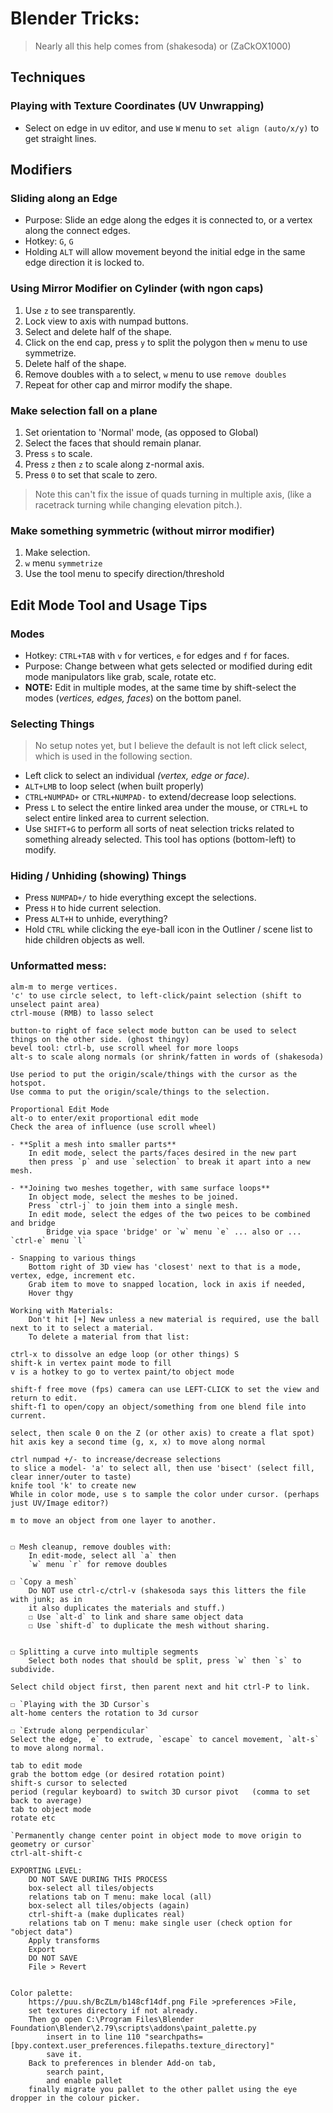 # Blender Tricks:
> Nearly all this help comes from (shakesoda) or (ZaCkOX1000)


## Techniques

### Playing with Texture Coordinates (UV Unwrapping)

- Select on edge in uv editor, and use `W` menu to `set align (auto/x/y)` to get straight lines.

## Modifiers

### Sliding along an Edge

- Purpose: Slide an edge along the edges it is connected to, or a vertex along the connect edges.
- Hotkey: `G`, `G`
- Holding `ALT` will allow movement beyond the initial edge in the same edge direction it is locked to.

### Using Mirror Modifier on Cylinder (with ngon caps)

1. Use `z` to see transparently.
2. Lock view to axis with numpad buttons.
3. Select and delete half of the shape.
4. Click on the end cap, press `y` to split the polygon then `w` menu to use symmetrize.
5. Delete half of the shape.
6. Remove doubles with `a` to select, `w` menu to use `remove doubles`
7. Repeat for other cap and mirror modify the shape.

### Make selection fall on a plane

1. Set orientation to 'Normal' mode, (as opposed to Global)
2. Select the faces that should remain planar.
3. Press `s` to scale.
4. Press `z` then `z` to scale along z-normal axis.
5. Press `0` to set that scale to zero.

> Note this can't fix the issue of quads turning in multiple axis, (like a racetrack turning while changing elevation pitch.).

### Make something symmetric (without mirror modifier)

1. Make selection.
2. `w` menu `symmetrize`
3. Use the tool menu to specify direction/threshold

## Edit Mode Tool and Usage Tips

### Modes
- Hotkey: `CTRL+TAB` with `v` for vertices, `e` for edges and `f` for faces.
- Purpose: Change between what gets selected or modified during edit mode manipulators like grab, scale, rotate etc.
- **NOTE:** Edit in multiple modes, at the same time by shift-select the modes (_vertices, edges, faces_) on the bottom panel.

### Selecting Things

> No setup notes yet, but I believe the default is not left click select, which is used in the following section.

- Left click to select an individual _(vertex, edge or face)_.
- `ALT+LMB` to loop select (when built properly)
- `CTRL+NUMPAD+` or `CTRL+NUMPAD-` to extend/decrease loop selections.
- Press `L` to select the entire linked area under the mouse, or `CTRL+L` to select entire linked area to current selection.
- Use `SHIFT+G` to perform all sorts of neat selection tricks related to something already selected. This tool has options (bottom-left) to modify.

### Hiding / Unhiding (showing) Things

- Press `NUMPAD+/` to hide everything except the selections.
- Press `H` to hide current selection.
- Press `ALT+H` to unhide, everything?
- Hold `CTRL` while clicking the eye-ball icon in the Outliner / scene list to hide children objects as well.


### Unformatted mess:
	alm-m to merge vertices.
	'c' to use circle select, to left-click/paint selection (shift to unselect paint area)
	ctrl-mouse (RMB) to lasso select

	button-to right of face select mode button can be used to select things on the other side. (ghost thingy)
	bevel tool: ctrl-b, use scroll wheel for more loops
	alt-s to scale along normals (or shrink/fatten in words of (shakesoda)

	Use period to put the origin/scale/things with the cursor as the hotspot.
	Use comma to put the origin/scale/things to the selection.

	Proportional Edit Mode
	alt-o to enter/exit proportional edit mode
	Check the area of influence (use scroll wheel)

	- **Split a mesh into smaller parts**
		In edit mode, select the parts/faces desired in the new part
		then press `p` and use `selection` to break it apart into a new mesh.

	- **Joining two meshes together, with same surface loops**
		In object mode, select the meshes to be joined.
		Press `ctrl-j` to join them into a single mesh.
		In edit mode, select the edges of the two peices to be combined and bridge
			Bridge via space 'bridge' or `w` menu `e` ... also or ... `ctrl-e` menu `l`

	- Snapping to various things
		Bottom right of 3D view has 'closest' next to that is a mode, vertex, edge, increment etc.
		Grab item to move to snapped location, lock in axis if needed,
		Hover thgy

	Working with Materials:
		Don't hit [+] New unless a new material is required, use the ball next to it to select a material.
		To delete a material from that list: 

	ctrl-x to dissolve an edge loop (or other things) S
	shift-k in vertex paint mode to fill
	v is a hotkey to go to vertex paint/to object mode

	shift-f free move (fps) camera can use LEFT-CLICK to set the view and return to edit.
	shift-f1 to open/copy an object/something from one blend file into current.

	select, then scale 0 on the Z (or other axis) to create a flat spot)
	hit axis key a second time (g, x, x) to move along normal

	ctrl numpad +/- to increase/decrease selections
	to slice a model- 'a' to select all, then use 'bisect' (select fill, clear inner/outer to taste)
	knife tool 'k' to create new 
	While in color mode, use s to sample the color under cursor. (perhaps just UV/Image editor?)

	m to move an object from one layer to another.


	☐ Mesh cleanup, remove doubles with:
		In edit-mode, select all `a` then
		`w` menu `r` for remove doubles

	☐ `Copy a mesh`
		Do NOT use ctrl-c/ctrl-v (shakesoda says this litters the file with junk; as in
		it also duplicates the materials and stuff.)
		☐ Use `alt-d` to link and share same object data
		☐ Use `shift-d` to duplicate the mesh without sharing.


	☐ Splitting a curve into multiple segments
		Select both nodes that should be split, press `w` then `s` to subdivide.

	Select child object first, then parent next and hit ctrl-P to link.

	☐ `Playing with the 3D Cursor`s
	alt-home centers the rotation to 3d cursor

	☐ `Extrude along perpendicular`
	Select the edge, `e` to extrude, `escape` to cancel movement, `alt-s` to move along normal.

	tab to edit mode
	grab the bottom edge (or desired rotation point)
	shift-s cursor to selected
	period (regular keyboard) to switch 3D cursor pivot   (comma to set back to average)
	tab to object mode
	rotate etc

	`Permanently change center point in object mode to move origin to geometry or cursor`
	ctrl-alt-shift-c

	EXPORTING LEVEL:
		DO NOT SAVE DURING THIS PROCESS
		box-select all tiles/objects
		relations tab on T menu: make local (all)
		box-select all tiles/objects (again)
		ctrl-shift-a (make duplicates real)
		relations tab on T menu: make single user (check option for "object data")
		Apply transforms
		Export
		DO NOT SAVE
		File > Revert


	Color palette:
		https://puu.sh/BcZLm/b148cf14df.png File >preferences >File,
		set textures directory if not already.
		Then go open C:\Program Files\Blender Foundation\Blender\2.79\scripts\addons\paint_palette.py 
			insert in to line 110 "searchpaths=[bpy.context.user_preferences.filepaths.texture_directory]"
			save it.
		Back to preferences in blender Add-on tab,
			search paint,
			and enable pallet
		finally migrate you pallet to the other pallet using the eye dropper in the colour picker.
